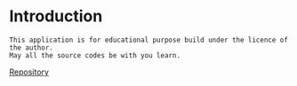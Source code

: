 #   Introduction
    This application is for educational purpose build under the licence of the author.
    May all the source codes be with you learn.

[Repository](https://github.com/Xavier-Platinum/express_crud_application.git)
